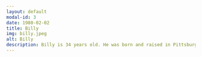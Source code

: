 ```yaml
---
layout: default
modal-id: 3
date: 1980-02-02
title: Billy
img: billy.jpeg
alt: Billy
description: Billy is 34 years old. He was born and raised in Pittsburgh, PA. He graduated from University of Pittsburgh (main campus) and currently works as a Software Engineering Senior Manager. Billy loves to garden, hike, cook food, hangs out with the dogs and play video games. Billy has 3 siblings. 
---
```

